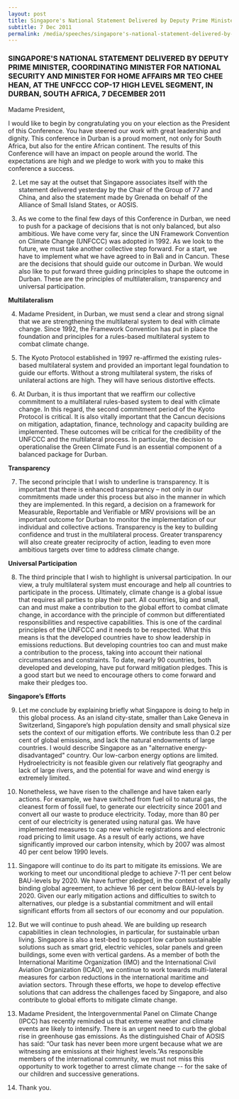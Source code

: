```yaml
---
layout: post
title: Singapore's National Statement Delivered by Deputy Prime Minister, Coordinating Minister for National Security and Minister for Home Affairs Mr Teo Chee Hean, at the UNFCCC COP-17 High Level Segment, in Durban, South Africa, 7 December 2011
subtitle: 7 Dec 2011
permalink: /media/speeches/singapore's-national-statement-delivered-by-deputy-prime-minister-coordinating-minister-for-national-security-and-minister-for-home-affairs-mr-teo-chee-hean
---
```


### SINGAPORE'S NATIONAL STATEMENT DELIVERED BY DEPUTY PRIME MINISTER, COORDINATING MINISTER FOR NATIONAL SECURITY AND MINISTER FOR HOME AFFAIRS MR TEO CHEE HEAN, AT THE UNFCCC COP-17 HIGH LEVEL SEGMENT, IN DURBAN, SOUTH AFRICA, 7 DECEMBER 2011

Madame President,

I would like to begin by congratulating you on your election as the President of this Conference. You have steered our work with great leadership and dignity. This conference in Durban is a proud moment, not only for South Africa, but also for the entire African continent. The results of this Conference will have an impact on people around the world. The expectations are high and we pledge to work with you to make this conference a success.

2. Let me say at the outset that Singapore associates itself with the statement delivered yesterday by the Chair of the Group of 77 and China, and also the statement made by Grenada on behalf of the Alliance of Small Island States, or AOSIS.

3. As we come to the final few days of this Conference in Durban, we need to push for a package of decisions that is not only balanced, but also ambitious. We have come very far, since the UN Framework Convention on Climate Change (UNFCCC) was adopted in 1992. As we look to the future, we must take another collective step forward. For a start, we have to implement what we have agreed to in Bali and in Cancun. These are the decisions that should guide our outcome in Durban. We would also like to put forward three guiding principles to shape the outcome in Durban. These are the principles of multilateralism, transparency and universal participation.

**Multilateralism**

4. Madame President, in Durban, we must send a clear and strong signal that we are strengthening the multilateral system to deal with climate change. Since 1992, the Framework Convention has put in place the foundation and principles for a rules-based multilateral system to combat climate change.

5. The Kyoto Protocol established in 1997 re-affirmed the existing rules-based multilateral system and provided an important legal foundation to guide our efforts. Without a strong multilateral system, the risks of unilateral actions are high. They will have serious distortive effects.

6. At Durban, it is thus important that we reaffirm our collective commitment to a multilateral rules-based system to deal with climate change. In this regard, the second commitment period of the Kyoto Protocol is critical. It is also vitally important that the Cancun decisions on mitigation, adaptation, finance, technology and capacity building are implemented. These outcomes will be critical for the credibility of the UNFCCC and the multilateral process. In particular, the decision to operationalise the Green Climate Fund is an essential component of a balanced package for Durban.

**Transparency**

7. The second principle that I wish to underline is transparency. It is important that there is enhanced transparency – not only in our commitments made under this process but also in the manner in which they are implemented. In this regard, a decision on a framework for Measurable, Reportable and Verifiable or MRV provisions will be an important outcome for Durban to monitor the implementation of our individual and collective actions. Transparency is the key to building confidence and trust in the multilateral process. Greater transparency will also create greater reciprocity of action, leading to even more ambitious targets over time to address climate change.

**Universal Participation**

8. The third principle that I wish to highlight is universal participation. In our view, a truly multilateral system must encourage and help all countries to participate in the process. Ultimately, climate change is a global issue that requires all parties to play their part. All countries, big and small, can and must make a contribution to the global effort to combat climate change, in accordance with the principle of common but differentiated responsibilities and respective capabilities. This is one of the cardinal principles of the UNFCCC and it needs to be respected. What this means is that the developed countries have to show leadership in emissions reductions. But developing countries too can and must make a contribution to the process, taking into account their national circumstances and constraints. To date, nearly 90 countries, both developed and developing, have put forward mitigation pledges. This is a good start but we need to encourage others to come forward and make their pledges too.

**Singapore’s Efforts**

9. Let me conclude by explaining briefly what Singapore is doing to help in this global process. As an island city-state, smaller than Lake Geneva in Switzerland, Singapore’s high population density and small physical size sets the context of our mitigation efforts. We contribute less than 0.2 per cent of global emissions, and lack the natural endowments of large countries. I would describe Singapore as an "alternative energy-disadvantaged" country. Our low-carbon energy options are limited. Hydroelectricity is not feasible given our relatively flat geography and lack of large rivers, and the potential for wave and wind energy is extremely limited.

10. Nonetheless, we have risen to the challenge and have taken early actions. For example, we have switched from fuel oil to natural gas, the cleanest form of fossil fuel, to generate our electricity since 2001 and convert all our waste to produce electricity. Today, more than 80 per cent of our electricity is generated using natural gas. We have implemented measures to cap new vehicle registrations and electronic road pricing to limit usage. As a result of early actions, we have significantly improved our carbon intensity, which by 2007 was almost 40 per cent below 1990 levels.

11. Singapore will continue to do its part to mitigate its emissions. We are working to meet our unconditional pledge to achieve 7-11 per cent below BAU-levels by 2020. We have further pledged, in the context of a legally binding global agreement, to achieve 16 per cent below BAU-levels by 2020. Given our early mitigation actions and difficulties to switch to alternatives, our pledge is a substantial commitment and will entail significant efforts from all sectors of our economy and our population.

12. But we will continue to push ahead. We are building up research capabilities in clean technologies, in particular, for sustainable urban living. Singapore is also a test-bed to support low carbon sustainable solutions such as smart grid, electric vehicles, solar panels and green buildings, some even with vertical gardens. As a member of both the International Maritime Organization (IMO) and the International Civil Aviation Organization (ICAO), we continue to work towards multi-lateral measures for carbon reductions in the international maritime and aviation sectors. Through these efforts, we hope to develop effective solutions that can address the challenges faced by Singapore, and also contribute to global efforts to mitigate climate change.

13. Madame President, the Intergovernmental Panel on Climate Change (IPCC) has recently reminded us that extreme weather and climate events are likely to intensify. There is an urgent need to curb the global rise in greenhouse gas emissions. As the distinguished Chair of AOSIS has said: “Our task has never been more urgent because what we are witnessing are emissions at their highest levels.”As responsible members of the international community, we must not miss this opportunity to work together to arrest climate change -- for the sake of our children and successive generations.

14. Thank you.